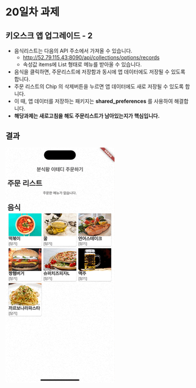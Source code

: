 # 20일차 과제

## 키오스크 앱 업그레이드 - 2

- 음식리스트는 다음의 API 주소에서 가져올 수 있습니다.
    - http://52.79.115.43:8090/api/collections/options/records
    - 속성값 items에 List<Map> 형태로 메뉴를 받아올 수 있습니다.
- 음식을 클릭하면, 주문리스트에 저장함과 동시에 앱 데이터에도 저장될 수 있도록 합니다.
- 주문 리스트의 Chip 의 삭제버튼을 누르면 앱 데이터에도 새로 저장될 수 있도록 합니다.
- 이 때, 앱 데이터를 저장하는 패키지는 **shared_preferences** 를 사용하여 해결합니다.
- **해당과제는 새로고침을 해도 주문리스트가 남아있는지가 핵심입니다.**

## 결과

![Alt text](<Simulator Screen Recording - iPhone 14 Pro Max - 2023-08-01 at 11.39.10.gif>)